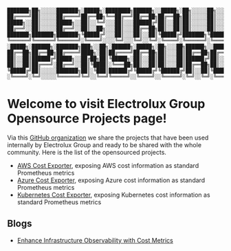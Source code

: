 ```
███████╗██╗░░░░░███████╗░█████╗░████████╗██████╗░░█████╗░██╗░░░░░██╗░░░██╗██╗░░██╗
██╔════╝██║░░░░░██╔════╝██╔══██╗╚══██╔══╝██╔══██╗██╔══██╗██║░░░░░██║░░░██║╚██╗██╔╝
█████╗░░██║░░░░░█████╗░░██║░░╚═╝░░░██║░░░██████╔╝██║░░██║██║░░░░░██║░░░██║░╚███╔╝░
██╔══╝░░██║░░░░░██╔══╝░░██║░░██╗░░░██║░░░██╔══██╗██║░░██║██║░░░░░██║░░░██║░██╔██╗░
███████╗███████╗███████╗╚█████╔╝░░░██║░░░██║░░██║╚█████╔╝███████╗╚██████╔╝██╔╝╚██╗
╚══════╝╚══════╝╚══════╝░╚════╝░░░░╚═╝░░░╚═╝░░╚═╝░╚════╝░╚══════╝░╚═════╝░╚═╝░░╚═╝
░█████╗░██████╗░███████╗███╗░░██╗░██████╗░█████╗░██╗░░░██╗██████╗░░█████╗░███████╗
██╔══██╗██╔══██╗██╔════╝████╗░██║██╔════╝██╔══██╗██║░░░██║██╔══██╗██╔══██╗██╔════╝
██║░░██║██████╔╝█████╗░░██╔██╗██║╚█████╗░██║░░██║██║░░░██║██████╔╝██║░░╚═╝█████╗░░
██║░░██║██╔═══╝░██╔══╝░░██║╚████║░╚═══██╗██║░░██║██║░░░██║██╔══██╗██║░░██╗██╔══╝░░
╚█████╔╝██║░░░░░███████╗██║░╚███║██████╔╝╚█████╔╝╚██████╔╝██║░░██║╚█████╔╝███████╗
░╚════╝░╚═╝░░░░░╚══════╝╚═╝░░╚══╝╚═════╝░░╚════╝░░╚═════╝░╚═╝░░╚═╝░╚════╝░╚══════╝
```

# Welcome to visit Electrolux Group Opensource Projects page!

Via this [GitHub organization](https://github.com/electrolux-oss) we share the projects that have been used internally by Electrolux Group and ready to be shared with the whole community. Here is the list of the opensourced projects.

- [AWS Cost Exporter](https://github.com/electrolux-oss/aws-cost-exporter), exposing AWS cost information as standard Prometheus metrics
- [Azure Cost Exporter](https://github.com/electrolux-oss/azure-cost-exporter), exposing Azure cost information as standard Prometheus metrics
- [Kubernetes Cost Exporter](https://github.com/electrolux-oss/kubernetes-cost-exporter), exposing Kubernetes cost information as standard Prometheus metrics

## Blogs

- [Enhance Infrastructure Observability with Cost Metrics](./blogs/enhance-infrastructure-observability-with-cost-metrics.md)
